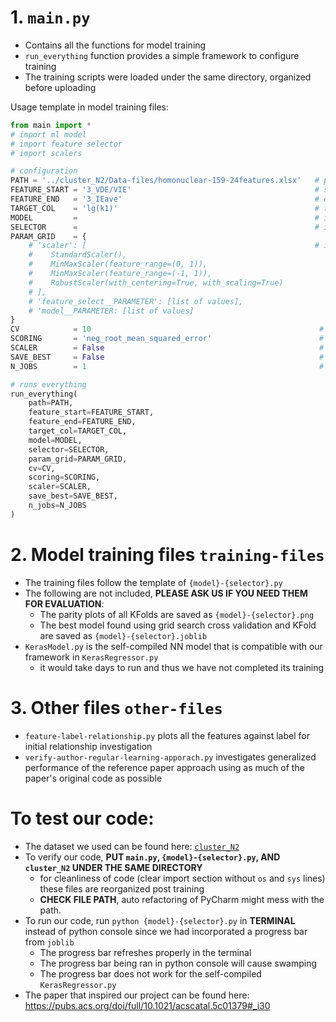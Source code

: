 # 1. `main.py`
- Contains all the functions for model training
- `run_everything` function provides a simple framework to configure training
- The training scripts were loaded under the same directory, organized before uploading


Usage template in model training files:

```py
from main import *
# import ml model
# import feature selector
# import scalers

# configuration
PATH = '../cluster_N2/Data-files/homonuclear-159-24features.xlsx'   # path to dataset
FEATURE_START = '3_VDE/VIE'                                         # starting column of features
FEATURE_END   = '3_IEave'                                           # ending column of features
TARGET_COL    = 'lg(k1)'                                            # target column
MODEL         =                                                     # insert ml model
SELECTOR      =                                                     # insert selector(MODEL), needs to have .get_support()
PARAM_GRID    = {
    # 'scaler': [                                                   # if using scaler, SCALER needs to be True
    #    StandardScaler(),
    #    MinMaxScaler(feature_range=(0, 1)),
    #    MinMaxScaler(feature_range=(-1, 1)),
    #    RobustScaler(with_centering=True, with_scaling=True)
    # ],
    # 'feature_select__PARAMETER': [list of values],
    # 'model__PARAMETER: [list of values]                  
}
CV            = 10                                                   # to match with authors of reference paper this is 10
SCORING       = 'neg_root_mean_squared_error'                        # the scoring being optimized for, for consistency this is consistent throughout
SCALER        = False                                                # choose scaler, False for no scaling
SAVE_BEST     = False                                                # True saves the best model in 10 KFold splits
N_JOBS        = 1                                                    # added later because -1 for tensorflow model causes gpu to re-initialize for every process, causing pc freeze

# runs everything
run_everything(
    path=PATH,
    feature_start=FEATURE_START,
    feature_end=FEATURE_END,
    target_col=TARGET_COL,
    model=MODEL,
    selector=SELECTOR,
    param_grid=PARAM_GRID,
    cv=CV,
    scoring=SCORING,
    scaler=SCALER,
    save_best=SAVE_BEST,
    n_jobs=N_JOBS
)
```

# 2. Model training files `training-files`
- The training files follow the template of `{model}-{selector}.py`
- The following are not included, **PLEASE ASK US IF YOU NEED THEM FOR EVALUATION**:
    - The parity plots of all KFolds are saved as `{model}-{selector}.png`
    - The best model found using grid search cross validation and KFold are saved as `{model}-{selector}.joblib`
- `KerasModel.py` is the self-compiled NN model that is compatible with our framework in `KerasRegressor.py`
    - it would take days to run and thus we have not completed its training

# 3. Other files `other-files`
- `feature-label-relationship.py` plots all the features against label for initial relationship investigation
- `verify-author-regular-learning-apporach.py` investigates generalized performance of the reference paper approach using as much of the paper's original code as possible

# To test our code:
- The dataset we used can be found here: [`cluster_N2`](https://github.com/MMLhh/cluster_N2/tree/master)
- To verify our code, **PUT `main.py`, `{model}-{selector}.py`, AND `cluster_N2` UNDER THE SAME DIRECTORY**
    - for cleanliness of code (clear import section without `os` and `sys` lines) these files are reorganized post training
    - **CHECK FILE PATH**, auto refactoring of PyCharm might mess with the path.
- To run our code, run `python {model}-{selector}.py` in **TERMINAL** instead of python console since we had incorporated a progress bar from `joblib`
    - The progress bar refreshes properly in the terminal
    - The progress bar being ran in python console will cause swamping
    - The progress bar does not work for the self-compiled `KerasRegressor.py`
- The paper that inspired our project can be found here: https://pubs.acs.org/doi/full/10.1021/acscatal.5c01379#_i30
